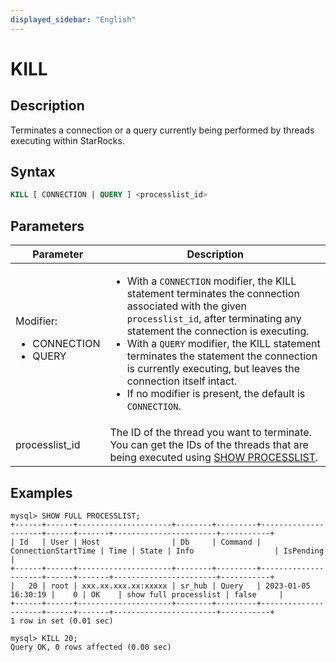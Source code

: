 ```yaml
---
displayed_sidebar: "English"
---
```


# KILL

## Description

Terminates a connection or a query currently being performed by threads executing within StarRocks.

## Syntax

```SQL
KILL [ CONNECTION | QUERY ] <processlist_id>
```

## Parameters

| **Parameter**            | **Description**                                              |
| ------------------------ | ------------------------------------------------------------ |
| Modifier:<ul><li>CONNECTION</li><li>QUERY</li></ul> | <ul><li>With a `CONNECTION` modifier, the KILL statement terminates the connection associated with the given `processlist_id`, after terminating any statement the connection is executing.</li><li>With a `QUERY` modifier, the KILL statement terminates the statement the connection is currently executing, but leaves the connection itself intact.</li><li>If no modifier is present, the default is `CONNECTION`.</li></ul> |
| processlist_id           | The ID of the thread you want to terminate. You can get the IDs of the threads that are being executed using [SHOW PROCESSLIST](../Administration/SHOW_PROCESSLIST.md). |

## Examples

```Plain
mysql> SHOW FULL PROCESSLIST;
+------+------+---------------------+--------+---------+---------------------+------+-------+-----------------------+-----------+
| Id   | User | Host                | Db     | Command | ConnectionStartTime | Time | State | Info                  | IsPending |
+------+------+---------------------+--------+---------+---------------------+------+-------+-----------------------+-----------+
|   20 | root | xxx.xx.xxx.xx:xxxxx | sr_hub | Query   | 2023-01-05 16:30:19 |    0 | OK    | show full processlist | false     |
+------+------+---------------------+--------+---------+---------------------+------+-------+-----------------------+-----------+
1 row in set (0.01 sec)

mysql> KILL 20;
Query OK, 0 rows affected (0.00 sec)
```
